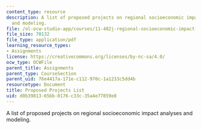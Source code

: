 ```yaml
---
content_type: resource
description: A list of proposed projects on regional socioeconomic impact analyses
  and modeling.
file: /ol-ocw-studio-app/courses/11-482j-regional-socioeconomic-impact-analyses-and-modeling-fall-2007/d0b3981365bb0176c33c35a4e77859e8_projects.pdf
file_size: 70132
file_type: application/pdf
learning_resource_types:
- Assignments
license: https://creativecommons.org/licenses/by-nc-sa/4.0/
ocw_type: OCWFile
parent_title: Assignments
parent_type: CourseSection
parent_uid: 76e4417a-171e-c112-970c-1a1233c5dd4b
resourcetype: Document
title: Proposed Projects List
uid: d0b39813-65bb-0176-c33c-35a4e77859e8
---
```

A list of proposed projects on regional socioeconomic impact analyses and modeling.